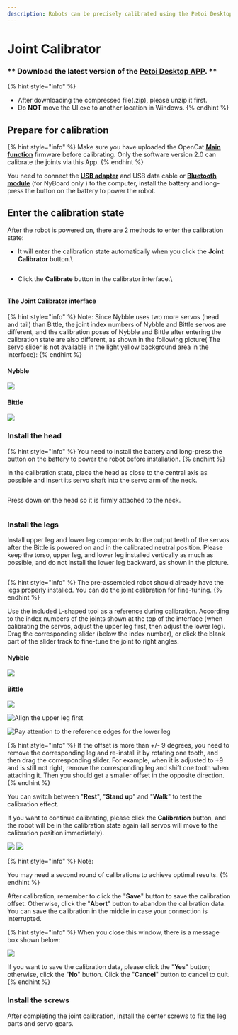 ```yaml
---
description: Robots can be precisely calibrated using the Petoi Desktop App.
---
```


# Joint Calibrator

### \*\* Download the latest version of the [Petoi Desktop APP](https://github.com/PetoiCamp/OpenCat/releases). \*\*

{% hint style="info" %}
* After downloading the compressed file(.zip), please unzip it first.
* Do **NOT** move the UI.exe to another location in Windows.
{% endhint %}

## Prepare for calibration

{% hint style="info" %}
Make sure you have uploaded the OpenCat [**Main function**](https://docs.petoi.com/desktop-app/firmware-uploader#uploading-process) firmware before calibrating. Only the software version 2.0 can calibrate the joints via this App.
{% endhint %}

You need to connect the [**USB adapter**](https://docs.petoi.com/communication-modules/usb-downloader-ch340c#connect-nyboard) and USB data cable or [**Bluetooth module**](https://docs.petoi.com/communication-modules/dual-mode-bluetooth#connection-with-nyboard) (for NyBoard only ) to the computer, install the battery and long-press the button on the battery to power the robot.

## Enter the calibration state

&#x20;After the robot is powered on, there are 2 methods to enter the calibration state:

*   It will enter the calibration state automatically when you click the **Joint Calibrator** button.\


    <figure><img src="../.gitbook/assets/image (367).png" alt=""><figcaption></figcaption></figure>
*   Click the **Calibrate** button in the calibrator interface.\


    <figure><img src="../.gitbook/assets/image (207).png" alt=""><figcaption></figcaption></figure>

#### The Joint Calibrator interface

{% hint style="info" %}
Note: Since Nybble uses two more servos (head and tail) than Bittle, the joint index numbers of Nybble and Bittle servos are different, and the calibration poses of Nybble and Bittle after entering the calibration state are also different, as shown in the following picture( The servo slider is not available in the light yellow background area in the interface):
{% endhint %}

#### Nybble

![](<../.gitbook/assets/image (290).png>)

#### Bittle

![](<../.gitbook/assets/image (289).png>)

### Install the head

{% hint style="info" %}
You need to install the battery and long-press the button on the battery to power the robot before installation.
{% endhint %}

In the calibration state, place the head as close to the central axis as possible and insert its servo shaft into the servo arm of the neck.

<figure><img src="../.gitbook/assets/assets_bittle_cali_head01.jpeg" alt=""><figcaption></figcaption></figure>

Press down on the head so it is firmly attached to the neck.

<figure><img src="../.gitbook/assets/assets_bittle_cali_head02.jpeg" alt=""><figcaption></figcaption></figure>

### Install the legs&#x20;

Install upper leg and lower leg components to the output teeth of the servos after the Bittle is powered on and in the calibrated neutral position. Please keep the torso, upper leg, and lower leg installed vertically as much as possible, and do not install the lower leg backward, as shown in the picture.&#x20;

<figure><img src="../.gitbook/assets/assets_bittle_cali_leg01.jpeg" alt=""><figcaption></figcaption></figure>

{% hint style="info" %}
The pre-assembled robot should already have the legs properly installed. You can do the joint calibration for fine-tuning.&#x20;
{% endhint %}

Use the included L-shaped tool as a reference during calibration. According to the index numbers of the joints shown at the top of the interface (when calibrating the servos, adjust the upper leg first, then adjust the lower leg). Drag the corresponding slider (below the index number), or click the blank part of the slider track to fine-tune the joint to right angles.

#### Nybble

![](<../.gitbook/assets/Nybble-L (2).jpg>)

#### Bittle

![](../.gitbook/assets/assets\_bittle\_-MSGw-I0q\_j0kHosz8nz\_-MSGx1sAobtzY1ucuddF\_53.jpeg)

![Align the upper leg first](../.gitbook/assets/calib1.png)

![Pay attention to the reference edges for the lower leg](../.gitbook/assets/calib2.png)

{% hint style="info" %}
If the offset is more than +/- 9 degrees, you need to remove the corresponding leg and re-install it by rotating one tooth, and then drag the corresponding slider. For example, when it is adjusted to +9 and is still not right, remove the corresponding leg and shift one tooth when attaching it. Then you should get a smaller offset in the opposite direction.&#x20;
{% endhint %}

You can switch between  "**Rest**", "**Stand up**" and "**Walk**" to test the calibration effect.&#x20;

If you want to continue calibrating, please click the **Calibration** button, and the robot will be in the calibration state again (all servos will move to the calibration position immediately).&#x20;

![](../.gitbook/assets/Cali\_btn\_Nybble\_en.png) ![](<../.gitbook/assets/calibrBittle\_cali\_en (1).png>)

{% hint style="info" %}
Note:&#x20;

You may need a second round of calibrations to achieve optimal results.
{% endhint %}

After calibration, remember to click the "**Save**" button to save the calibration offset. Otherwise, click the "**Abort**" button to abandon the calibration data. You can save the calibration in the middle in case your connection is interrupted.&#x20;

{% hint style="info" %}
When you close this window, there is a message box shown below:

![](<../.gitbook/assets/image (160).png>)

If you want to save the calibration data, please click the "**Yes**" button; otherwise, click the "**No**" button. Click the "**Cancel**" button to cancel to quit.
{% endhint %}

### Install the screws

After completing the joint calibration, install the center screws to fix the leg parts and servo gears.
